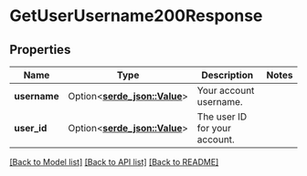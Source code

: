 # GetUserUsername200Response

## Properties

Name | Type | Description | Notes
------------ | ------------- | ------------- | -------------
**username** | Option<[**serde_json::Value**](.md)> | Your account username. | 
**user_id** | Option<[**serde_json::Value**](.md)> | The user ID for your account. | 

[[Back to Model list]](../README.md#documentation-for-models) [[Back to API list]](../README.md#documentation-for-api-endpoints) [[Back to README]](../README.md)


